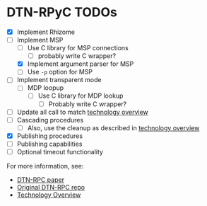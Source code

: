 # DTN-RPyC TODOs

- [x] Implement Rhizome
- [ ] Implement MSP
    - [ ] Use C library for MSP connections
        - [ ] probably write C wrapper?
    - [x] Implement argument parser for MSP
    - [ ] Use `-p` option for MSP
- [ ] Implement transparent mode
    - [ ] MDP loopup
        - [ ]  Use C library for MDP lookup
            - [ ]  Probably write C wrapper?
- [ ] Update all call to match [technology overview](/technology.md)
- [ ] Cascading procedures
    - [ ] Also, use the cleanup as described in [technology overview](/technology.md)
- [x] Publishing procedures
- [ ] Publishing capabilities
- [ ] Optional timeout functionality

For more information, see:

- [DTN-RPC paper](http://dl.ifip.org/db/conf/networking/networking2017/1570334581.pdf)
- [Original DTN-RPC repo](https://github.com/adur1990/DTN-RPC)
- [Technology Overview](/technology.md)